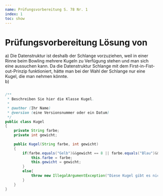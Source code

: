 ```yaml
---
name: Prüfungsvorbereitung S. 78 Nr. 1
index: 1
toc: show
---
```


# Prüfungsvorbereitung Lösung von <Zagros und Marouane>
a) Die Datenstruktur ist deshalb der Schlange vorzuziehen, weil in einer Rinne beim Bowling mehrere Kugeln zu Verfügung stehen und man sich eine aussuchen kann. Da die Datenstruktur Schlange mit dem First-in-Fist-out-Prinzip funktioniert, hätte man bei der Wahl der Schlange nur eine Kugel, die man nehmen könnte.   
b)
```java

/**
 * Beschreiben Sie hier die Klasse Kugel.
 * 
 * @author (Ihr Name) 
 * @version (eine Versionsnummer oder ein Datum)
 */
public class Kugel
{
    private String farbe;
    private int gewicht;
    
    public Kugel(String farbe, int gewicht)
    {
        if(farbe.equals("Gelb")&&gewicht == 8 || farbe.equals("Blau")&&gewicht == 10 || farbe.equals("Rose")&&gewicht == 6){
            this.farbe = farbe;
            this.gewicht = gewicht;
        }
        else{
            throw new IllegalArgumentException("Diese Kugel gibt es nicht");
        }
    }
}
```
